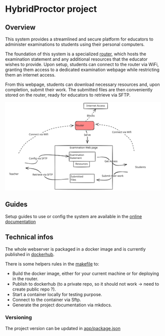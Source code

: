 # HybridProctor project

## Overview
This system provides a streamlined and secure platform for educators to administer examinations to students using their personal computers. 

The foundation of this system is a specialized [router](https://isc-hei.github.io/HybridProctor/router/index.html), which hosts the examination statement and any additional resources that the educator wishes to provide. Upon setup, students can connect to the router via WiFi, granting them access to a dedicated examination webpage while restricting them an internet access. 

From this webpage, students can download necessary resources and, upon completion, submit their work. The submitted files are then conveniently stored on the router, ready for educators to retrieve via SFTP.

![](./docs/img/Overview_diagram.svg)


## Guides

Setup guides to use or config the system are available in the [online documentation](https://isc-hei.github.io/HybridProctor/index.html)

## Technical infos

The whole webserver is packaged in a docker image and is currently published in [dockerhub](https://hub.docker.com/r/stevedevenes/hybridproctor-arm/tags). 

There is some helpers rules in the [makefile](makefile) to:
- Build the docker image, either for your current machine or for deploying in the router.
- Publish to dockerhub (to a private repo, so it should not work -> need to create public repo ?).
- Start a container locally for testing purpose.
- Connect to the container via Sftp.
- Generate the project documentation via mkdocs.

### Versioning

The project version can be updated in [app/package.json](app/package.json)
